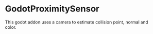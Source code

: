 # GodotProximitySensor
This godot addon uses a camera to estimate collision point, normal and color.
